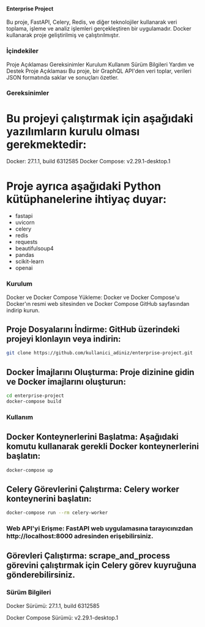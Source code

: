 #### Enterprise Project
Bu proje, FastAPI, Celery, Redis, ve diğer teknolojiler kullanarak veri toplama, işleme ve analiz işlemleri gerçekleştiren bir uygulamadır. Docker kullanarak proje geliştirilmiş ve çalıştırılmıştır.

### İçindekiler
Proje Açıklaması
Gereksinimler
Kurulum
Kullanım
Sürüm Bilgileri
Yardım ve Destek
Proje Açıklaması
Bu proje, bir GraphQL API'den veri toplar, verileri JSON formatında saklar ve sonuçları özetler.

### Gereksinimler
# Bu projeyi çalıştırmak için aşağıdaki yazılımların kurulu olması gerekmektedir:

Docker: 27.1.1, build 6312585
Docker Compose: v2.29.1-desktop.1
# Proje ayrıca aşağıdaki Python kütüphanelerine ihtiyaç duyar:

 - fastapi
 - uvicorn
 - celery
 - redis
 - requests
 - beautifulsoup4
 - pandas
 - scikit-learn
 - openai

### Kurulum
Docker ve Docker Compose Yükleme: Docker ve Docker Compose'u Docker'ın resmi web sitesinden ve Docker Compose GitHub sayfasından indirip kurun.

## Proje Dosyalarını İndirme: GitHub üzerindeki projeyi klonlayın veya indirin:

```bash
git clone https://github.com/kullanici_adiniz/enterprise-project.git
```

## Docker İmajlarını Oluşturma: Proje dizinine gidin ve Docker imajlarını oluşturun:
```bash
cd enterprise-project
docker-compose build
```

### Kullanım
## Docker Konteynerlerini Başlatma: Aşağıdaki komutu kullanarak gerekli Docker konteynerlerini başlatın:

```bash
docker-compose up
```

## Celery Görevlerini Çalıştırma: Celery worker konteynerini başlatın:

```bash
docker-compose run --rm celery-worker
```
### Web API'yi Erişme: FastAPI web uygulamasına tarayıcınızdan http://localhost:8000 adresinden erişebilirsiniz.

## Görevleri Çalıştırma: scrape_and_process görevini çalıştırmak için Celery görev kuyruğuna gönderebilirsiniz.

### Sürüm Bilgileri
Docker Sürümü: 27.1.1, build 6312585

Docker Compose Sürümü: v2.29.1-desktop.1
